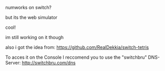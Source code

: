numworks on switch?

but its the web simulator

cool!

im still working on it though

also i got the idea from: https://github.com/RealDekkia/switch-tetris

To acces it on the Console I reccomend you to use the "switchbru" DNS-Server: http://switchbru.com/dns
